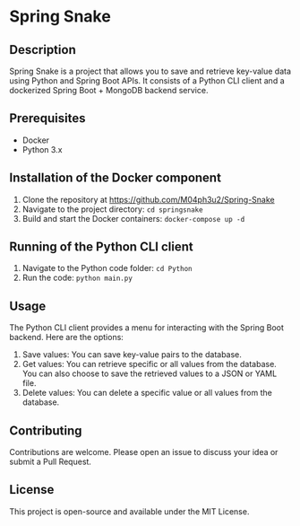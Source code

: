 # Spring Snake

## Description
Spring Snake is a project that allows you to save and retrieve key-value data using Python and Spring Boot APIs. It consists of a Python CLI client and a dockerized Spring Boot + MongoDB backend service.

## Prerequisites
- Docker
- Python 3.x

## Installation of the Docker component
1. Clone the repository at https://github.com/M04ph3u2/Spring-Snake
2. Navigate to the project directory: `cd springsnake`
3. Build and start the Docker containers: `docker-compose up -d`

## Running of the Python CLI client
1. Navigate to the Python code folder: `cd Python`
2. Run the code: `python main.py`

## Usage
The Python CLI client provides a menu for interacting with the Spring Boot backend. Here are the options:

1. Save values: You can save key-value pairs to the database.
2. Get values: You can retrieve specific or all values from the database. You can also choose to save the retrieved values to a JSON or YAML file.
3. Delete values: You can delete a specific value or all values from the database.

## Contributing
Contributions are welcome. Please open an issue to discuss your idea or submit a Pull Request.

## License
This project is open-source and available under the MIT License.